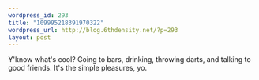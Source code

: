 ```yaml
--- 
wordpress_id: 293
title: "109995218391970322"
wordpress_url: http://blog.6thdensity.net/?p=293
layout: post
---
```

Y'know what's cool?  Going to bars, drinking, throwing darts, and talking to good friends.  It's the simple pleasures, yo.
